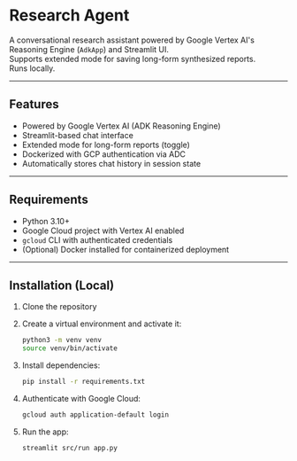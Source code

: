 # Research Agent 

A conversational research assistant powered by Google Vertex AI's Reasoning Engine (`AdkApp`) and Streamlit UI.  
Supports extended mode for saving long-form synthesized reports.  
Runs locally.

---

## Features

- Powered by Google Vertex AI (ADK Reasoning Engine)
- Streamlit-based chat interface
- Extended mode for long-form reports (toggle)
- Dockerized with GCP authentication via ADC
- Automatically stores chat history in session state

---

## Requirements

- Python 3.10+
- Google Cloud project with Vertex AI enabled
- `gcloud` CLI with authenticated credentials
- (Optional) Docker installed for containerized deployment

---

## Installation (Local)

1. Clone the repository

2. Create a virtual environment and activate it:

    ```bash
    python3 -m venv venv
    source venv/bin/activate
    ```

3. Install dependencies:

    ```bash
    pip install -r requirements.txt
    ```

4. Authenticate with Google Cloud:

    ```bash
    gcloud auth application-default login
    ```

5. Run the app:

    ```bash
    streamlit src/run app.py
    ```


